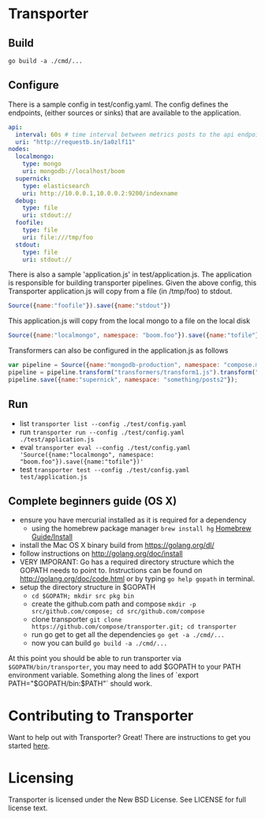 Transporter
===========

Build
-----
`go build -a ./cmd/...`


Configure
---------
There is a sample config in test/config.yaml.  The config defines the endpoints, (either sources or sinks) that are available to the application.
```yaml
api:
  interval: 60s # time interval between metrics posts to the api endpoint
  uri: "http://requestb.in/1a0zlf11"
nodes:
  localmongo:
    type: mongo
    uri: mongodb://localhost/boom
  supernick:
    type: elasticsearch
    uri: http://10.0.0.1,10.0.0.2:9200/indexname
  debug:
    type: file
    uri: stdout://
  foofile:
    type: file
    uri: file:///tmp/foo
  stdout:
    type: file
    uri: stdout://
```

There is also a sample 'application.js' in test/application.js.  The application is responsible for building transporter pipelines.
Given the above config, this Transporter application.js will copy from a file (in /tmp/foo) to stdout.
```js
Source({name:"foofile"}).save({name:"stdout"})

```

This application.js will copy from the local mongo to a file on the local disk
```js
Source({name:"localmongo", namespace: "boom.foo"}).save({name:"tofile"})
```

Transformers can also be configured in the application.js as follows
```js
var pipeline = Source({name:"mongodb-production", namespace: "compose.milestones2"})
pipeline = pipeline.transform("transformers/transform1.js").transform("transformers/transform2.js")
pipeline.save({name:"supernick", namespace: "something/posts2"});

```
Run
---

- list `transporter list --config ./test/config.yaml`
- run `transporter run --config ./test/config.yaml ./test/application.js`
- eval `transporter eval --config ./test/config.yaml 'Source({name:"localmongo", namespace: "boom.foo"}).save({name:"tofile"})' `
- test `transporter test --config ./test/config.yaml test/application.js `

Complete beginners guide (OS X)
---
- ensure you have mercurial installed as it is required for a dependency
    - using the homebrew package manager `brew install hg` [Homebrew Guide/Install](http://brew.sh/)
- install the Mac OS X binary build from https://golang.org/dl/
- follow instructions on http://golang.org/doc/install
- VERY IMPORANT: Go has a required directory structure which the GOPATH needs to point to. Instructions can be found on http://golang.org/doc/code.html or by typing `go help gopath` in terminal.
- setup the directory structure in $GOPATH
    - `cd $GOPATH; mkdir src pkg bin`
    - create the github.com path and compose `mkdir -p src/github.com/compose; cd src/github.com/compose`
    - clone transporter `git clone https://github.com/compose/transporter.git; cd transporter`
    - run go get to get all the dependencies `go get -a ./cmd/...`
    - now you can build `go build -a ./cmd/...`

At this point you should be able to run transporter via `$GOPATH/bin/transporter`,  you may need to add $GOPATH to your PATH environment variable. Something along the lines of `export PATH="$GOPATH/bin:$PATH"` should work.

Contributing to Transporter
======================

Want to help out with Transporter? Great! There are instructions to get you
started [here](CONTRIBUTING.md).

Licensing
=========
Transporter is licensed under the New BSD License. See LICENSE for full license text.
